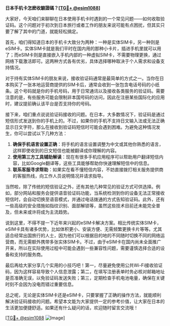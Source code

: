 **日本手机卡怎麽收驗證碼？[[TG💪+ @esim1088](https://t.me/s/esim1088)]**

大家好，今天咱们来聊聊在日本使用手机卡时遇到的一个常见问题——如何收取验证码。这个问题对于初次到日本旅行或者工作的朋友来说可能有点困扰，但其实只要了解了其中的门道，就能轻松搞定。

首先，咱们得知道日本的手机卡大致分为两种：一种是实体SIM卡，另一种则是eSIM卡。实体SIM卡就是我们平时在国内用的那种小卡片，插进手机里就可以用了；而eSIM卡则是直接嵌入手机内部的一种虚拟SIM卡，不需要物理更换，通过网络下载激活即可。这两种方式各有优劣，具体选择哪种取决于个人需求和设备支持情况。

对于持有实体SIM卡的朋友来说，接收验证码通常是最简单的方式之一。当你在日本购买了一张本地运营商提供的SIM卡后，通常会收到一张包含电话号码的小纸条。这个号码就是你的手机号码，用于日常通讯以及接收各类服务的验证码。需要注意的是，有些服务可能会限制非本国号码的访问，因此在注册某些国际化的应用时，建议提前确认该平台是否支持你的号码。

接下来，咱们重点说说验证码接收的问题。在日本，大多数情况下，验证码是通过短信形式发送到你的手机上的。不过，如果你的手机不支持日文输入法或无法正确显示日文字符，那么在接收到验证码短信时可能会遇到困难。为避免这种情况发生，你可以尝试以下几种方法：

1. **确保手机语言设置正确**：将手机的语言设置调整为中文或其他你熟悉的语言，这样即使收到的日文短信也能被翻译成你理解的内容。
2. **使用第三方工具辅助解读**：现在有很多手机应用程序可以帮助用户翻译短信内容，比如Google翻译等，这些工具能够帮助你快速理解短信中的信息。
3. **联系客服寻求帮助**：如果实在看不懂短信内容，不妨直接拨打相关服务提供商的客服热线，向工作人员说明情况并请求指导。

当然啦，除了传统的短信验证之外，还有其他几种常见的验证方式可供选择。例如，部分网站和服务会提供语音验证码功能，当系统检测到你的设备无法正常接收短信时，会自动切换至语音模式，并通过电话拨通的方式告知验证码。此外，还有一些高级的安全措施如指纹识别、面部解锁等，虽然这些技术目前还未能完全普及，但未来或许将成为主流趋势。

说到这里，不得不提一下近年来兴起的eSIM卡解决方案。相比传统实体SIM卡，eSIM卡具有诸多优势，比如体积更小、安装方便、无需频繁更换卡片等等。尤其适合经常出国旅行的人士，因为他们可以根据目的地的不同随时切换不同的网络运营商，而无需额外携带多张实体SIM卡。不过，由于eSIM卡在国内尚未全面推广开来，所以在实际使用过程中可能会遇到一些兼容性问题，需要谨慎选择合适的设备和支持的服务商。

最后再给大家分享几个实用的小技巧吧！第一，尽量避免使用公共Wi-Fi接收验证码，因为这样容易导致个人信息泄露；第二，在填写注册表单时务必核对邮箱地址是否准确无误，以免验证码发送失败；第三，定期检查手机电池电量，确保在关键时刻不会因为没电而错过重要信息。

总之呢，无论是实体SIM卡还是eSIM卡，只要掌握了正确的操作方法，就能顺利解决验证码接收的问题。希望本文能为大家提供一定的参考价值，让大家在日本的生活更加便捷舒适。如果还有什么疑问的话，欢迎随时留言交流哦！

[[TG💪+ @esim1088](https://t.me/s/esim1088) ![Image](https://i.postimg.cc/4NQfJmqS/Snipaste-2025-05-13-00-14-12.png)]